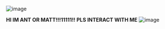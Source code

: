 ![image](https://i.pinimg.com/originals/af/4d/1d/af4d1d2b79ef25cce7afdd5dfd51f80c.gif)

**HI IM ANT OR MATT!!!11111!! PLS INTERACT WITH ME** ![image](https://64.media.tumblr.com/f9e08918dd6c5a2003647f806274b47c/64107bd354cd4629-78/s250x400/e3b6ee522d3ed4eebfe23ea59b09b54254cceab6.gifv)
